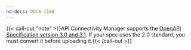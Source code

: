 ```yaml
---
nd-docs: DOCS-1188
---
```


{{< call-out "note" >}}API Connectivity Manager supports the [OpenAPI Specification version 3.0 and 3.1](https://swagger.io/specification/). If your spec uses the 2.0 standard, you must convert it before uploading it.{{< /call-out >}}

